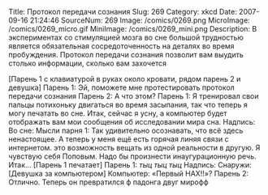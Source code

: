 Title: Протокол передачи сознания 
Slug: 269 
Category: xkcd 
Date: 2007-09-16 21:24:46 
SourceNum: 269 
Image: /comics/0269.png 
MicroImage: /comics/0269_micro.gif 
MiniImage: /comics/0269_mini.png 
Description: В экспериментах со стимуляцией мозга во сне большой трудностью является обязательная сосредоточенность на деталях во время пробуждения. Протокол передачи сознания позволит вам выудить столько информации, сколько вам захочется 

[Парень 1 с клавиатурой в руках около кровати, рядом парень 2 и девушка]
Парень 1: Эй, поможете мне протестировать протокол передачи сознания
Парень 2: А что этом?
Парень 1: Я тренировал свои пальцы потихоньку двигаться во время засыпания, так что теперь я могу печатать во сне. Итак, сейчас я усну, а компьютер будет отображать вам мои сообщения об исследовании мира сна.
Надпись: Во сне:
Мысли парня 1: Так удивительно осознавать, что всё здесь ненастоящее. А теперь у меня ещё есть горячая линяя связи с интернетом. это возможность вещать из одной реальности в другую. Я чувствую себя Поповым. Надо бы произнести инаугурационную речь. Итак…
[Парень 1 печатает]
Парень 1: *тыц тыц тыц*
Надпись: Снаружи:
[Девушка за компьютером]
Компьютер: «Первый НАХ!!»?
Парень 2: Отлично. Теперь он превратился ф падонга двуг мирофф